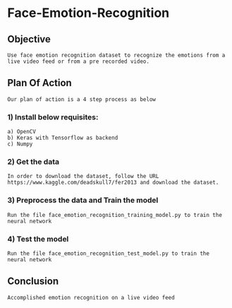 # Face-Emotion-Recognition

## Objective
    Use face emotion recognition dataset to recognize the emotions from a live video feed or from a pre recorded video.

## Plan Of Action
    Our plan of action is a 4 step process as below

### 1) Install below requisites:
    a) OpenCV
    b) Keras with Tensorflow as backend
    c) Numpy

### 2) Get the data
    In order to download the dataset, follow the URL https://www.kaggle.com/deadskull7/fer2013 and download the dataset.

### 3) Preprocess the data and Train the model
    Run the file face_emotion_recognition_training_model.py to train the neural network

### 4) Test the model
    Run the file face_emotion_recognition_test_model.py to train the neural network

## Conclusion
    Accomplished emotion recognition on a live video feed
